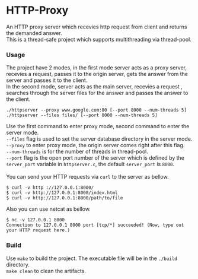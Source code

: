 # HTTP-Proxy
An HTTP proxy server which recevies http request from client and returns the demanded answer. <br/>
This is a thread-safe project which supports multithreading via thread-pool. <br/>

### Usage
The project have 2 modes, in the first mode server acts as a proxy server, recevies a request, passes it to the origin server, gets the answer from the server and passes it to the client.</br>
In the second mode, server acts as the main server, recevies a request , searches through the server files for the answer and passes the answer to the client.<br/>
```
./httpserver --proxy www.google.com:80 [--port 8000 --num-threads 5]
./httpserver --files files/ [--port 8000 --num-threads 5]
```
Use the first command to enter proxy mode, second command to enter the server mode.<br/>
`--files` flag is used to set the server database directory in the server mode.<br/>
`--proxy` to enter proxy mode, the origin server comes right after this flag.<br/>
`--num-threads` is for the number of threads in thread-pool.</br>
`--port` flag is the open port number of the server which is defined by the `server_port` variable in `httpserver.c`, the default `server_port` is `8000`.<br/>
<br/>
You can send your HTTP requests via `curl` to the server as bellow.
```
$ curl -v http ://127.0.0.1:8000/
$ curl -v http://127.0.0.1:8000/index.html
$ curl -v http://127.0.0.1:8000/path/to/file
```
Also you can use netcat as bellow.
```
$ nc -v 127.0.0.1 8000
Connection to 127.0.0.1 8000 port [tcp/*] succeeded! (Now, type out your HTTP request here.)
```
### Build
Use `make` to build the project. The executable file will be in the `./build` directory. <br/>
`make clean` to clean the artifacts. <br/>
